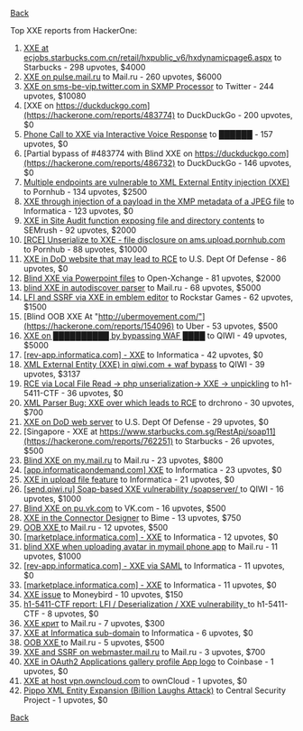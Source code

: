 [Back](../README.md)

Top XXE reports from HackerOne:

1. [XXE at ecjobs.starbucks.com.cn/retail/hxpublic_v6/hxdynamicpage6.aspx](https://hackerone.com/reports/500515) to Starbucks - 298 upvotes, $4000
2. [XXE on pulse.mail.ru](https://hackerone.com/reports/505947) to Mail.ru - 260 upvotes, $6000
3. [XXE on sms-be-vip.twitter.com in SXMP Processor](https://hackerone.com/reports/248668) to Twitter - 244 upvotes, $10080
4. [XXE on https://duckduckgo.com](https://hackerone.com/reports/483774) to DuckDuckGo - 200 upvotes, $0
5. [Phone Call to XXE via Interactive Voice Response](https://hackerone.com/reports/395296) to ██████ - 157 upvotes, $0
6. [Partial bypass of #483774 with Blind XXE on https://duckduckgo.com](https://hackerone.com/reports/486732) to DuckDuckGo - 146 upvotes, $0
7. [Multiple endpoints are vulnerable to XML External Entity injection (XXE) ](https://hackerone.com/reports/72272) to Pornhub - 134 upvotes, $2500
8. [XXE through injection of a payload in the XMP metadata of a JPEG file](https://hackerone.com/reports/836877) to Informatica - 123 upvotes, $0
9. [XXE in Site Audit function exposing file and directory contents](https://hackerone.com/reports/312543) to SEMrush - 92 upvotes, $2000
10. [[RCE] Unserialize to XXE - file disclosure on ams.upload.pornhub.com](https://hackerone.com/reports/142562) to Pornhub - 88 upvotes, $10000
11. [XXE in DoD website that may lead to RCE](https://hackerone.com/reports/227880) to U.S. Dept Of Defense - 86 upvotes, $0
12. [Blind XXE via Powerpoint files](https://hackerone.com/reports/334488) to Open-Xchange - 81 upvotes, $2000
13. [blind XXE in autodiscover parser](https://hackerone.com/reports/315837) to Mail.ru - 68 upvotes, $5000
14. [LFI and SSRF via XXE in emblem editor](https://hackerone.com/reports/347139) to Rockstar Games - 62 upvotes, $1500
15. [Blind OOB XXE At "http://ubermovement.com/"](https://hackerone.com/reports/154096) to Uber - 53 upvotes, $500
16. [XXE on ██████████ by bypassing WAF ████](https://hackerone.com/reports/433996) to QIWI - 49 upvotes, $5000
17. [[rev-app.informatica.com] - XXE](https://hackerone.com/reports/105434) to Informatica - 42 upvotes, $0
18. [XML External Entity (XXE) in qiwi.com + waf bypass](https://hackerone.com/reports/99279) to QIWI - 39 upvotes, $3137
19. [RCE via Local File Read -\> php unserialization-\> XXE -\> unpickling](https://hackerone.com/reports/415501) to h1-5411-CTF - 36 upvotes, $0
20. [XML Parser Bug: XXE over which leads to RCE](https://hackerone.com/reports/55431) to drchrono - 30 upvotes, $700
21. [XXE on DoD web server](https://hackerone.com/reports/188743) to U.S. Dept Of Defense - 29 upvotes, $0
22. [Singapore - XXE at https://www.starbucks.com.sg/RestApi/soap11](https://hackerone.com/reports/762251) to Starbucks - 26 upvotes, $500
23. [Blind XXE on my.mail.ru](https://hackerone.com/reports/276276) to Mail.ru - 23 upvotes, $800
24. [[app.informaticaondemand.com] XXE](https://hackerone.com/reports/105753) to Informatica - 23 upvotes, $0
25. [ XXE in upload file feature](https://hackerone.com/reports/105787) to Informatica - 21 upvotes, $0
26. [[send.qiwi.ru] Soap-based XXE vulnerability /soapserver/ ](https://hackerone.com/reports/36450) to QIWI - 16 upvotes, $1000
27. [Blind XXE on pu.vk.com](https://hackerone.com/reports/296622) to VK.com - 16 upvotes, $500
28. [XXE in the Connector Designer](https://hackerone.com/reports/112116) to Bime - 13 upvotes, $750
29. [OOB XXE ](https://hackerone.com/reports/690387) to Mail.ru - 12 upvotes, $500
30. [[marketplace.informatica.com] - XXE](https://hackerone.com/reports/106797) to Informatica - 12 upvotes, $0
31. [blind XXE when uploading avatar in mymail phone app](https://hackerone.com/reports/277341) to Mail.ru - 11 upvotes, $1000
32. [[rev-app.informatica.com] - XXE via SAML](https://hackerone.com/reports/106865) to Informatica - 11 upvotes, $0
33. [[marketplace.informatica.com] - XXE](https://hackerone.com/reports/106802) to Informatica - 11 upvotes, $0
34. [XXE issue](https://hackerone.com/reports/130661) to Moneybird - 10 upvotes, $150
35. [h1-5411-CTF report: LFI / Deserialization / XXE vulnerability, ](https://hackerone.com/reports/415233) to h1-5411-CTF - 8 upvotes, $0
36. [XXE крит](https://hackerone.com/reports/449627) to Mail.ru - 7 upvotes, $300
37. [XXE at Informatica sub-domain](https://hackerone.com/reports/150520) to Informatica - 6 upvotes, $0
38. [OOB XXE ](https://hackerone.com/reports/690295) to Mail.ru - 5 upvotes, $500
39. [XXE and SSRF on webmaster.mail.ru](https://hackerone.com/reports/12583) to Mail.ru - 3 upvotes, $700
40. [XXE in OAuth2 Applications gallery profile App logo](https://hackerone.com/reports/104620) to Coinbase - 1 upvotes, $0
41. [XXE at host vpn.owncloud.com](https://hackerone.com/reports/105980) to ownCloud - 1 upvotes, $0
42. [Pippo XML Entity Expansion (Billion Laughs Attack)](https://hackerone.com/reports/506791) to Central Security Project - 1 upvotes, $0


[Back](../README.md)